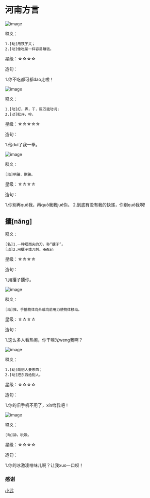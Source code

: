 河南方言
=====

![image](https://raw.githubusercontent.com/txlong/WriteOutTheDialect/master/HeNan/images/dao_000.jpg)

释义：

```
1.[动]用筷子夹；
2.[动]像吃菜一样容易赚钱。
```

星级：☆☆☆☆

造句：

1.你不吃都可都dao走啦！

![image](https://raw.githubusercontent.com/txlong/WriteOutTheDialect/master/HeNan/images/dui_000.jpg)

释义：

```
1.[动]打，弄，干，属万能动词；
2.[动]批评，吵。
```

星级：☆☆☆☆☆

造句：

1.他duǐ了我一拳。

![image](https://raw.githubusercontent.com/txlong/WriteOutTheDialect/master/HeNan/images/quo_000.jpg)

释义：

```
[动]哄骗，欺骗。
```

星级：☆☆☆☆

造句：

1.你别再quō我，再quō我我jué你。
2.到底有没有我的快递，你别quō我啊!

攮[nǎng]
-----

释义：

```
[名]1.一种短而尖的刀，称“攮子”。
[动]2.用攮子或刀刺。HeNan
```

星级：☆☆☆☆

造句：

1.用攮子攮你。

![image](https://raw.githubusercontent.com/txlong/WriteOutTheDialect/master/HeNan/images/weng_000.jpg)

释义：

```
[动]推，手抵物体向外或向前用力使物体移动。
```

星级：☆☆☆☆

造句：

1.这么多人看热闹，你干嘛光weng我啊？

![image](https://raw.githubusercontent.com/txlong/WriteOutTheDialect/master/HeNan/images/xin_000.jpg)

释义：

```
1.[动]向别人要东西；
2.[动]把东西给别人。
```

星级：☆☆☆☆

造句：

1.你的旧手机不用了，xín给我吧！

![image](https://raw.githubusercontent.com/txlong/WriteOutTheDialect/master/HeNan/images/xuo_000.jpg)

释义：

```
[动]舔，吮吸。
```

星级：☆☆☆☆

造句：

1.你的冰激凌啥味儿啊？让我xuo一口呗！

### 感谢

[小武](http://henan.qq.com/a/20150716/034437.htm)